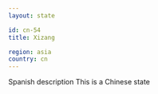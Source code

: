 ```yaml
---
layout: state

id: cn-54
title: Xizang

region: asia
country: cn
---
```

Spanish description
This is a Chinese state